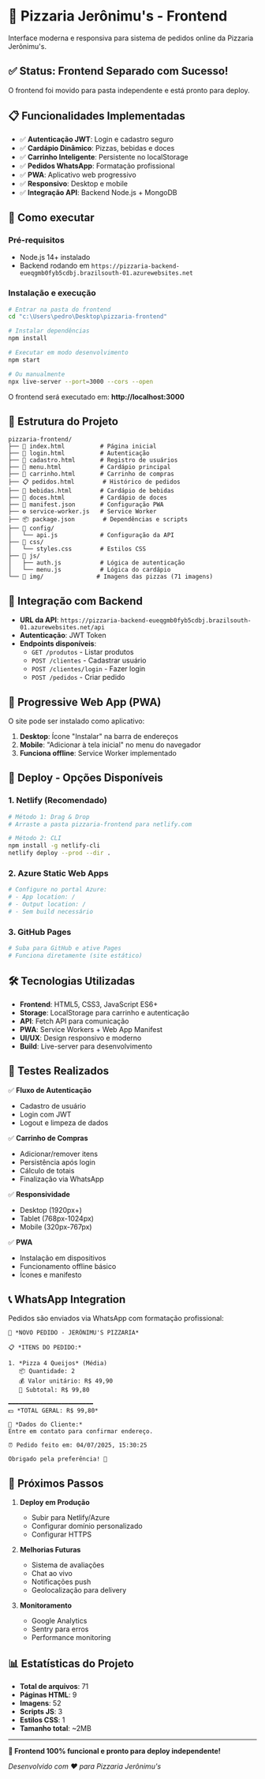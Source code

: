 # 🍕 Pizzaria Jerônimu's - Frontend

Interface moderna e responsiva para sistema de pedidos online da Pizzaria Jerônimu's.

## ✅ Status: Frontend Separado com Sucesso!

O frontend foi movido para pasta independente e está pronto para deploy.

## 📋 Funcionalidades Implementadas

- ✅ **Autenticação JWT**: Login e cadastro seguro
- ✅ **Cardápio Dinâmico**: Pizzas, bebidas e doces 
- ✅ **Carrinho Inteligente**: Persistente no localStorage
- ✅ **Pedidos WhatsApp**: Formatação profissional
- ✅ **PWA**: Aplicativo web progressivo
- ✅ **Responsivo**: Desktop e mobile
- ✅ **Integração API**: Backend Node.js + MongoDB

## 🚀 Como executar

### Pré-requisitos
- Node.js 14+ instalado
- Backend rodando em `https://pizzaria-backend-eueqgmb0fyb5cdbj.brazilsouth-01.azurewebsites.net`

### Instalação e execução

```bash
# Entrar na pasta do frontend
cd "c:\Users\pedro\Desktop\pizzaria-frontend"

# Instalar dependências
npm install

# Executar em modo desenvolvimento
npm start

# Ou manualmente
npx live-server --port=3000 --cors --open
```

O frontend será executado em: **http://localhost:3000**

## 📁 Estrutura do Projeto

```
pizzaria-frontend/
├── 📄 index.html          # Página inicial
├── 🔐 login.html          # Autenticação  
├── 📝 cadastro.html       # Registro de usuários
├── 🍕 menu.html           # Cardápio principal
├── 🛒 carrinho.html       # Carrinho de compras
├── 📋 pedidos.html        # Histórico de pedidos
├── 🥤 bebidas.html        # Cardápio de bebidas
├── 🍰 doces.html          # Cardápio de doces
├── 📱 manifest.json       # Configuração PWA
├── ⚙️ service-worker.js   # Service Worker
├── 📦 package.json        # Dependências e scripts
├── 📁 config/
│   └── api.js            # Configuração da API
├── 📁 css/
│   └── styles.css        # Estilos CSS
├── 📁 js/
│   ├── auth.js           # Lógica de autenticação
│   └── menu.js           # Lógica do cardápio
└── 📁 img/               # Imagens das pizzas (71 imagens)
```

## 🔗 Integração com Backend

- **URL da API**: `https://pizzaria-backend-eueqgmb0fyb5cdbj.brazilsouth-01.azurewebsites.net/api`
- **Autenticação**: JWT Token
- **Endpoints disponíveis**:
  - `GET /produtos` - Listar produtos
  - `POST /clientes` - Cadastrar usuário
  - `POST /clientes/login` - Fazer login
  - `POST /pedidos` - Criar pedido

## 📱 Progressive Web App (PWA)

O site pode ser instalado como aplicativo:

1. **Desktop**: Ícone "Instalar" na barra de endereços
2. **Mobile**: "Adicionar à tela inicial" no menu do navegador
3. **Funciona offline**: Service Worker implementado

## 🚀 Deploy - Opções Disponíveis

### 1. Netlify (Recomendado)
```bash
# Método 1: Drag & Drop
# Arraste a pasta pizzaria-frontend para netlify.com

# Método 2: CLI
npm install -g netlify-cli
netlify deploy --prod --dir .
```

### 2. Azure Static Web Apps
```bash
# Configure no portal Azure:
# - App location: /
# - Output location: /
# - Sem build necessário
```

### 3. GitHub Pages
```bash
# Suba para GitHub e ative Pages
# Funciona diretamente (site estático)
```

## 🛠️ Tecnologias Utilizadas

- **Frontend**: HTML5, CSS3, JavaScript ES6+
- **Storage**: LocalStorage para carrinho e autenticação
- **API**: Fetch API para comunicação
- **PWA**: Service Workers + Web App Manifest
- **UI/UX**: Design responsivo e moderno
- **Build**: Live-server para desenvolvimento

## 🧪 Testes Realizados

✅ **Fluxo de Autenticação**
- Cadastro de usuário
- Login com JWT
- Logout e limpeza de dados

✅ **Carrinho de Compras**
- Adicionar/remover itens
- Persistência após login
- Cálculo de totais
- Finalização via WhatsApp

✅ **Responsividade**
- Desktop (1920px+)
- Tablet (768px-1024px)
- Mobile (320px-767px)

✅ **PWA**
- Instalação em dispositivos
- Funcionamento offline básico
- Ícones e manifesto

## 📞 WhatsApp Integration

Pedidos são enviados via WhatsApp com formatação profissional:

```
🍕 *NOVO PEDIDO - JERÔNIMU'S PIZZARIA*

📋 *ITENS DO PEDIDO:*

1. *Pizza 4 Queijos* (Média)
   📦 Quantidade: 2
   💰 Valor unitário: R$ 49,90
   🔢 Subtotal: R$ 99,80

━━━━━━━━━━━━━━━━━━━━━━━━
💵 *TOTAL GERAL: R$ 99,80*

📍 *Dados do Cliente:*
Entre em contato para confirmar endereço.

⏰ Pedido feito em: 04/07/2025, 15:30:25

Obrigado pela preferência! 🙏
```

## 🎯 Próximos Passos

1. **Deploy em Produção**
   - Subir para Netlify/Azure
   - Configurar domínio personalizado
   - Configurar HTTPS

2. **Melhorias Futuras**
   - Sistema de avaliações
   - Chat ao vivo
   - Notificações push
   - Geolocalização para delivery

3. **Monitoramento**
   - Google Analytics
   - Sentry para erros
   - Performance monitoring

## 📊 Estatísticas do Projeto

- **Total de arquivos**: 71
- **Páginas HTML**: 9
- **Imagens**: 52
- **Scripts JS**: 3
- **Estilos CSS**: 1
- **Tamanho total**: ~2MB

---

**🎉 Frontend 100% funcional e pronto para deploy independente!**

*Desenvolvido com ❤️ para Pizzaria Jerônimu's*
